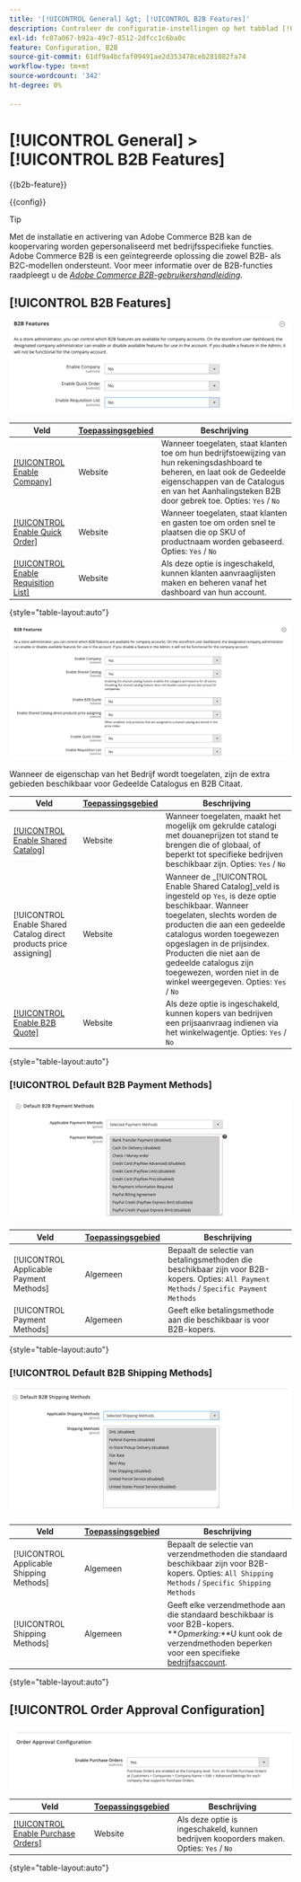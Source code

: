 ```yaml
---
title: '[!UICONTROL General] &gt; [!UICONTROL B2B Features]'
description: Controleer de configuratie-instellingen op het tabblad [!UICONTROL General] &gt; [!UICONTROL B2B Features] pagina van Commerce Admin.
exl-id: fc07a067-b92a-49c7-8512-2dfcc1c6ba0c
feature: Configuration, B2B
source-git-commit: 61df9a4bcfaf09491ae2d353478ceb281082fa74
workflow-type: tm+mt
source-wordcount: '342'
ht-degree: 0%

---
```


# [!UICONTROL General] > [!UICONTROL B2B Features]

{{b2b-feature}}

{{config}}

>[!TIP]
>
>Met de installatie en activering van Adobe Commerce B2B kan de koopervaring worden gepersonaliseerd met bedrijfsspecifieke functies. Adobe Commerce B2B is een geïntegreerde oplossing die zowel B2B- als B2C-modellen ondersteunt. Voor meer informatie over de B2B-functies raadpleegt u de [_Adobe Commerce B2B-gebruikershandleiding_](https://experienceleague.adobe.com/docs/commerce-admin/b2b/introduction.html).

## [!UICONTROL B2B Features]

![B2B-functies](./assets/b2b-features.png)<!-- zoom -->

| Veld | [Toepassingsgebied](../../getting-started/websites-stores-views.md#scope-settings) | Beschrijving |
|------- |----------------------------------------------------------------------- |------------ |
| [[!UICONTROL Enable Company]](../../b2b/account-companies.md) | Website | Wanneer toegelaten, staat klanten toe om hun bedrijfstoewijzing van hun rekeningsdashboard te beheren, en laat ook de Gedeelde eigenschappen van de Catalogus en van het Aanhalingsteken B2B door gebrek toe. Opties: `Yes` / `No` |
| [[!UICONTROL Enable Quick Order]](../../b2b/quick-order.md) | Website | Wanneer toegelaten, staat klanten en gasten toe om orden snel te plaatsen die op SKU of productnaam worden gebaseerd. Opties: `Yes` / `No` |
| [[!UICONTROL Enable Requisition List]](../../b2b/configure-requisition-lists.md) | Website | Als deze optie is ingeschakeld, kunnen klanten aanvraaglijsten maken en beheren vanaf het dashboard van hun account. |

{style="table-layout:auto"}

![B2B-functies met bedrijven en gedeelde catalogi ingeschakeld](./assets/b2b-features-company-enabled.png)<!-- zoom -->

Wanneer de eigenschap van het Bedrijf wordt toegelaten, zijn de extra gebieden beschikbaar voor Gedeelde Catalogus en B2B Citaat.

| Veld | [Toepassingsgebied](../../getting-started/websites-stores-views.md#scope-settings) | Beschrijving |
|------- |----------------------------------------------------------------------- |------------ |
| [[!UICONTROL Enable Shared Catalog]](../../b2b/catalog-shared.md) | Website | Wanneer toegelaten, maakt het mogelijk om gekrulde catalogi met douaneprijzen tot stand te brengen die of globaal, of beperkt tot specifieke bedrijven beschikbaar zijn. Opties: `Yes` / `No` |
| [!UICONTROL Enable Shared Catalog direct products price assigning] | Website | Wanneer de _[!UICONTROL Enable Shared Catalog]_veld is ingesteld op `Yes`, is deze optie beschikbaar. Wanneer toegelaten, slechts worden de producten die aan een gedeelde catalogus worden toegewezen opgeslagen in de prijsindex. Producten die niet aan de gedeelde catalogus zijn toegewezen, worden niet in de winkel weergegeven. Opties: `Yes` / `No` |
| [[!UICONTROL Enable B2B Quote]](../../b2b/configure-quotes.md) | Website | Als deze optie is ingeschakeld, kunnen kopers van bedrijven een prijsaanvraag indienen via het winkelwagentje. Opties: `Yes` / `No` |

{style="table-layout:auto"}

### [!UICONTROL Default B2B Payment Methods]

![B2B-configuratie - betalingsmethode-instellingen voor wanbetaling](./assets/b2b-features-default-payment-methods.png)<!-- zoom -->

| Veld | [Toepassingsgebied](../../getting-started/websites-stores-views.md#scope-settings) | Beschrijving |
|------- |----------------------------------------------------------------------- |------------ |
| [!UICONTROL Applicable Payment Methods] | Algemeen | Bepaalt de selectie van betalingsmethoden die beschikbaar zijn voor B2B-kopers. Opties: `All Payment Methods` / `Specific Payment Methods` |
| [!UICONTROL Payment Methods] | Algemeen | Geeft elke betalingsmethode aan die beschikbaar is voor B2B-kopers. |

{style="table-layout:auto"}

### [!UICONTROL Default B2B Shipping Methods]

![B2B-configuratie - standaardverzendmethoden](./assets/b2b-features-shipping-methods.png)<!-- zoom -->

| Veld | [Toepassingsgebied](../../getting-started/websites-stores-views.md#scope-settings) | Beschrijving |
|------- |----------------------------------------------------------------------- |------------ |
| [!UICONTROL Applicable Shipping Methods] | Algemeen | Bepaalt de selectie van verzendmethoden die standaard beschikbaar zijn voor B2B-kopers. Opties: `All Shipping Methods` / `Specific Shipping Methods` |
| [!UICONTROL Shipping Methods] | Algemeen | Geeft elke verzendmethode aan die standaard beschikbaar is voor B2B-kopers. <br/>**_Opmerking:_**U kunt ook de verzendmethoden beperken voor een specifieke [bedrijfsaccount](../../b2b/account-companies.md). |

{style="table-layout:auto"}

## [!UICONTROL Order Approval Configuration]

![B2B-functies - Configuratie voor goedkeuring van bestellingen](./assets/b2b-features-order-approval.png)<!-- zoom -->

| Veld | [Toepassingsgebied](../../getting-started/websites-stores-views.md#scope-settings) | Beschrijving |
|------- |----------------------------------------------------------------------- |------------ |
| [[!UICONTROL Enable Purchase Orders]](../../stores-purchase/purchase-order.md) | Website | Als deze optie is ingeschakeld, kunnen bedrijven kooporders maken. Opties: `Yes` / `No` |

{style="table-layout:auto"}


